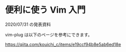 # 便利に使う Vim 入門

2020/07/31 の発表資料

vim-plug は以下のページを参考にできます。

https://qiita.com/kouichi_c/items/e19ccf94b8e5ab6ed18e
